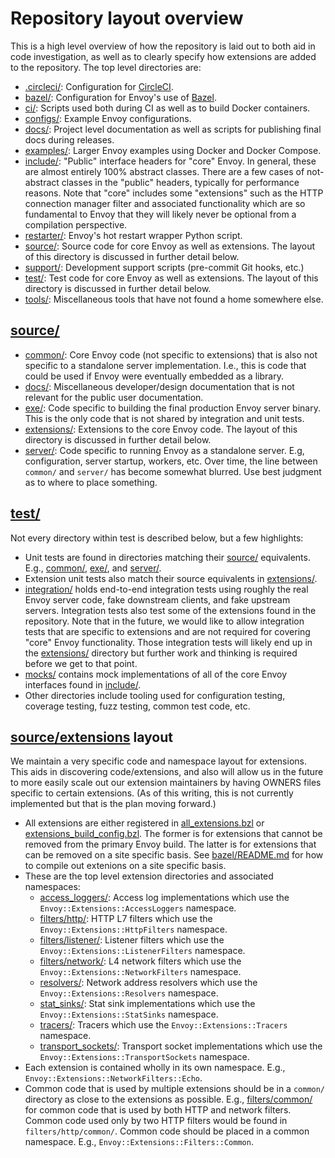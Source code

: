 # Repository layout overview

This is a high level overview of how the repository is laid out to both aid in code investigation,
as well as to clearly specify how extensions are added to the repository. The top level directories
are:

* [.circleci/](.circleci/): Configuration for [CircleCI](https://circleci.com/gh/envoyproxy).
* [bazel/](bazel/): Configuration for Envoy's use of [Bazel](https://bazel.build/).
* [ci/](ci/): Scripts used both during CI as well as to build Docker containers.
* [configs/](configs/): Example Envoy configurations.
* [docs/](docs/): Project level documentation as well as scripts for publishing final docs during
  releases.
* [examples/](examples/): Larger Envoy examples using Docker and Docker Compose.
* [include/](include/): "Public" interface headers for "core" Envoy. In general,
  these are almost entirely 100% abstract classes. There are a few cases of not-abstract classes in
  the "public" headers, typically for performance reasons. Note that "core" includes some
  "extensions" such as the HTTP connection manager filter and associated functionality which are
  so fundamental to Envoy that they will likely never be optional from a compilation perspective.
* [restarter/](restarter/): Envoy's hot restart wrapper Python script.
* [source/](source/): Source code for core Envoy as well as extensions. The layout of this directory
  is discussed in further detail below.
* [support/](support/): Development support scripts (pre-commit Git hooks, etc.)
* [test/](test/): Test code for core Envoy as well as extensions. The layout of this directory is
  discussed in further detail below.
* [tools/](tools/): Miscellaneous tools that have not found a home somewhere else.

## [source/](source/)

* [common/](source/common/): Core Envoy code (not specific to extensions) that is also not
  specific to a standalone server implementation. I.e., this is code that could be used if Envoy
  were eventually embedded as a library.
* [docs/](source/docs/): Miscellaneous developer/design documentation that is not relevant for
  the public user documentation.
* [exe/](source/exe/): Code specific to building the final production Envoy server binary. This is
  the only code that is not shared by integration and unit tests.
* [extensions/](source/extensions/): Extensions to the core Envoy code. The layout of this
  directory is discussed in further detail below.
* [server/](source/server/): Code specific to running Envoy as a standalone server. E.g,
  configuration, server startup, workers, etc. Over time, the line between `common/` and `server/`
  has become somewhat blurred. Use best judgment as to where to place something.

## [test/](test/)

Not every directory within test is described below, but a few highlights:

* Unit tests are found in directories matching their [source/](source/) equivalents. E.g.,
  [common/](test/common/), [exe/](test/exe/), and [server/](test/server/).
* Extension unit tests also match their source equivalents in [extensions/](test/extensions/).
* [integration/](test/integration/) holds end-to-end integration tests using roughly the real
  Envoy server code, fake downstream clients, and fake upstream servers. Integration tests also
  test some of the extensions found in the repository. Note that in the future, we would like to
  allow integration tests that are specific to extensions and are not required for covering
  "core" Envoy functionality. Those integration tests will likely end up in the
  [extensions/](test/extensions/) directory but further work and thinking is required before
  we get to that point.
* [mocks/](test/mocks/) contains mock implementations of all of the core Envoy interfaces found in
  [include/](include/).
* Other directories include tooling used for configuration testing, coverage testing, fuzz testing,
  common test code, etc.

## [source/extensions](source/extensions/) layout

We maintain a very specific code and namespace layout for extensions. This aids in discovering
code/extensions, and also will allow us in the future to more easily scale out our extension
maintainers by having OWNERS files specific to certain extensions. (As of this writing, this is not
currently implemented but that is the plan moving forward.)

* All extensions are either registered in [all_extensions.bzl](source/extensions/all_extensions.bzl)
  or [extensions_build_config.bzl](source/extensions/extensions_build_config.bzl). The former is
  for extensions that cannot be removed from the primary Envoy build. The latter is for extensions
  that can be removed on a site specific basis. See [bazel/README.md](bazel/README.md) for how to
  compile out extenions on a site specific basis.
* These are the top level extension directories and associated namespaces:
  * [access_loggers/](/source/extensions/access_loggers): Access log implementations which use
    the `Envoy::Extensions::AccessLoggers` namespace.
  * [filters/http/](/source/extensions/filters/http): HTTP L7 filters which use the
    `Envoy::Extensions::HttpFilters` namespace.
  * [filters/listener/](/source/extensions/filters/listener): Listener filters which use the
    `Envoy::Extensions::ListenerFilters` namespace.
  * [filters/network/](/source/extensions/filters/network): L4 network filters which use the
    `Envoy::Extensions::NetworkFilters` namespace.
  * [resolvers/](/source/extensions/resolvers): Network address resolvers which use the
    `Envoy::Extensions::Resolvers` namespace.
  * [stat_sinks/](/source/extensions/stat_sinks): Stat sink implementations which use the
    `Envoy::Extensions::StatSinks` namespace.
  * [tracers/](/source/extensions/tracers): Tracers which use the
    `Envoy::Extensions::Tracers` namespace.
  * [transport_sockets/](/source/extensions/transport_sockets): Transport socket implementations
    which use the `Envoy::Extensions::TransportSockets` namespace.
* Each extension is contained wholly in its own namespace. E.g.,
  `Envoy::Extensions::NetworkFilters::Echo`.
* Common code that is used by multiple extensions should be in a `common/` directory as close to
  the extensions as possible. E.g., [filters/common/](/source/extensions/filters/common) for common
  code that is used by both HTTP and network filters. Common code used only by two HTTP filters
  would be found in `filters/http/common/`. Common code should be placed in a common namespace.
  E.g., `Envoy::Extensions::Filters::Common`.
